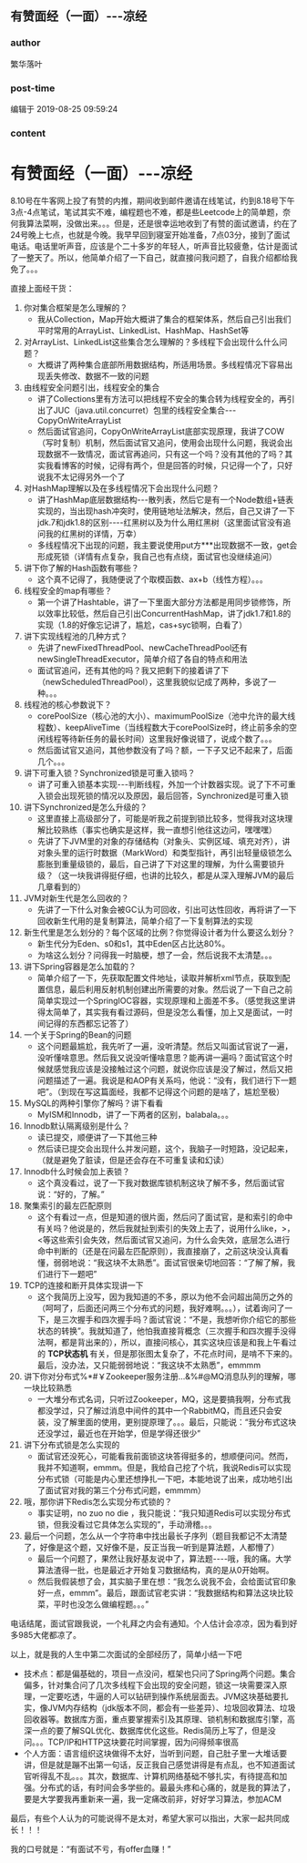 ## 有赞面经（一面）---凉经
### author 
繁华落叶
### post-time 

编辑于  2019-08-25 09:59:24
### content 
<div class="post-topic-des nc-post-content">
 <h1>
  有赞面经（一面）---凉经
 </h1>
 <p>
  8.10号在牛客网上投了有赞的内推，期间收到邮件邀请在线笔试，约到8.18号下午3点-4点笔试，笔试其实不难，编程题也不难，都是些Leetcode上的简单题，奈何我算法菜啊，没做出来。。。但是，还是很幸运地收到了有赞的面试邀请，约在了24号晚上七点，也就是今晚。我早早回到寝室开始准备，7点03分，接到了面试电话。电话里听声音，应该是个二十多岁的年轻人，听声音比较疲惫，估计是面试了一整天了。所以，他简单介绍了一下自己，就直接问我问题了，自我介绍都给我免了。。。
 </p>
 <p>
  直接上面经干货：
 </p>
 <ol>
  <li>
   你对集合框架是怎么理解的？
   <ul>
    <li>
     我从Collection，Map开始大概讲了集合的框架体系，然后自己引出我们平时常用的ArrayList、LinkedList、HashMap、HashSet等
    </li>
   </ul>
  </li>
  <li>
   对ArrayList、LinkedList这些集合怎么理解的？多线程下会出现什么什么问题？
   <ul>
    <li>
     大概讲了两种集合底部所用数据结构，所适用场景。多线程情况下容易出现丢失修改、数据不一致的问题
    </li>
   </ul>
  </li>
  <li>
   由线程安全问题引出，线程安全的集合
   <ul>
    <li>
     讲了Collections里有方法可以把线程不安全的集合转为线程安全的，再引出了JUC（java.util.concurret）包里的线程安全集合---CopyOnWriteArrayList
    </li>
    <li>
     然后面试官追问，CopyOnWriteArrayList底部实现原理，我讲了COW（写时复制）机制，然后面试官又追问，使用会出现什么问题，我说会出现数据不一致情况，面试官再追问，只有这一个吗？没有其他的了吗？其实我看博客的时候，记得有两个，但是回答的时候，只记得一个了，只好说我不太记得另外一个了
    </li>
   </ul>
  </li>
  <li>
   对HashMap理解以及在多线程情况下会出现什么问题？
   <ul>
    <li>
     讲了HashMap底层数据结构---散列表，然后它是有一个Node数组+链表实现的，当出现hash冲突时，使用链地址法解决，然后，自己又讲了一下jdk.7和jdk1.8的区别----红黑树以及为什么用红黑树（这里面试官没有追问我的红黑树的详情，万幸）
    </li>
    <li>
     多线程情况下出现的问题，我主要说使用put方***出现数据不一致，get会形成死锁（详情有点复杂，我自己也有点绕，面试官也没继续追问）
    </li>
   </ul>
  </li>
  <li>
   讲下你了解的Hash函数有哪些？
   <ul>
    <li>
     这个真不记得了，我随便说了个取模函数、ax+b（线性方程）。。。
    </li>
   </ul>
  </li>
  <li>
   线程安全的map有哪些？
   <ul>
    <li>
     第一个讲了Hashtable，讲了一下里面大部分方法都是用同步锁修饰，所以效率比较低，然后自己引出ConcurrentHashMap，讲了jdk1.7和1.8的实现（1.8的好像忘记讲了，尴尬，cas+syc锁啊，白看了）
    </li>
   </ul>
  </li>
  <li>
   讲下实现线程池的几种方式？
   <ul>
    <li>
     先讲了newFixedThreadPool、newCacheThreadPool还有newSingleThreadExecutor，简单介绍了各自的特点和用法
    </li>
    <li>
     面试官追问，还有其他的吗？我又把剩下的接着讲了下（newScheduledThreadPool），这里我貌似记成了两种，多说了一种。。。
    </li>
   </ul>
  </li>
  <li>
   线程池的核心参数说下？
   <ul>
    <li>
     corePoolSize（核心池的大小）、maximumPoolSize（池中允许的最大线程数）、keepAliveTime（当线程数大于corePoolSize时，终止前多余的空闲线程等待新任务的最长时间）这里我好像说错了，说成个数了。。。
    </li>
    <li>
     然后面试官又追问，其他参数没有了吗？额，一下子又记不起来了，后面几个。。。
    </li>
   </ul>
  </li>
  <li>
   讲下可重入锁？Synchronized锁是可重入锁吗？
   <ul>
    <li>
     讲了可重入锁基本实现---判断线程，外加一个计数器实现。说了下不可重入锁会出现死锁的情况以及原因，最后回答，Synchronized是可重入锁
    </li>
   </ul>
  </li>
  <li>
   讲下Synchronized是怎么升级的？
   <ul>
    <li>
     这里直接上高级部分了，可能是听我之前提到锁比较多，觉得我对这块理解比较熟练（事实也确实是这样，我一直想引他往这边问，嘿嘿嘿）
    </li>
    <li>
     先讲了下JVM里的对象的存储结构（对象头、实例区域、填充对齐），讲对象头里的运行时数据（MarkWord）和类型指针，再引出轻量级锁怎么膨胀到重量级锁的，最后，自己讲了下对这里的理解，为什么需要锁升级？（这一块我讲得挺仔细，也讲的比较久，都是从深入理解JVM的最后几章看到的）
    </li>
   </ul>
  </li>
  <li>
   JVM对新生代是怎么回收的？
   <ul>
    <li>
     先讲了一下什么对象会被GC认为可回收，引出可达性回收，再将讲了一下回收新生代用的是复制算法，简单介绍了一下复制算法的实现
    </li>
   </ul>
  </li>
  <li>
   新生代里是怎么划分的？每个区域的比例？你觉得设计者为什么要这么划分？
   <ul>
    <li>
     新生代分为Eden、s0和s1，其中Eden区占比达80%。
    </li>
    <li>
     为啥这么划分？问得我一时脑梗，想了一会，然后说我不太清楚。。。
    </li>
   </ul>
  </li>
  <li>
   讲下Spring容器是怎么加载的？
   <ul>
    <li>
     简单介绍了一下，先获取配置文件地址，读取并解析xml节点，获取到配置信息，最后利用反射机制创建出所需要的对象。然后说了一下自己之前简单实现过一个SpringIOC容器，实现原理和上面差不多。（感觉我这里讲得太简单了，其实我有看过源码，但是没怎么看懂，加上又是面试，一时间记得的东西都忘记答了）
    </li>
   </ul>
  </li>
  <li>
   一个关于Spring的Bean的问题
   <ul>
    <li>
     这个问题最尴尬，我先听了一遍，没听清楚。然后又叫面试官说了一遍，没听懂啥意思。然后我又说没听懂啥意思？能再讲一遍吗？面试官这个时候就感觉我应该是没接触过这个问题，就说你应该是没了解过，然后又把问题描述了一遍。我说是和AOP有关系吗，他说：“没有，我们进行下一题吧”。（到现在写这篇面经，我都不记得这个问题的是啥了，尴尬至极）
    </li>
   </ul>
  </li>
  <li>
   MySQL的两种引擎你了解吗？讲下看看
   <ul>
    <li>
     MyISM和Innodb，讲了一下两者的区别，balabala。。。
    </li>
   </ul>
  </li>
  <li>
   Innodb默认隔离级别是什么？
   <ul>
    <li>
     读已提交，顺便讲了一下其他三种
    </li>
    <li>
     然后读已提交会出现什么并发问题，这个，我脑子一时短路，没记起来，（就是避免了脏读，但是还会存在不可重复读和幻读）
    </li>
   </ul>
  </li>
  <li>
   Innodb什么时候会加上表锁？
   <ul>
    <li>
     这个真没看过，说了一下我对数据库锁机制这块了解不多，然后面试官说：“好的，了解。”
    </li>
   </ul>
  </li>
  <li>
   聚集索引的最左匹配原则
   <ul>
    <li>
     这个有看过一点，但是知道的很片面，然后问了面试官，是和索引的命中有关吗？他说是的，然后我就扯到索引的失效上去了，说用什么like，&gt;，&lt;等这些索引会失效，然后面试官又追问，为什么会失效，底层怎么进行命中判断的（还是在问最左匹配原则），我直接崩了，之前这块没认真看懂，弱弱地说：“我这块不太熟悉”。面试官很亲切地回答：“了解了解，我们进行下一题吧”
    </li>
   </ul>
  </li>
  <li>
   TCP的连接和断开具体实现讲一下
   <ul>
    <li>
     这个我简历上没写，因为我知道的不多，原以为他不会问超出简历之外的（呵呵了，后面还问两三个分布式的问题，我好难啊。。。），试着询问了一下，是三次握手和四次握手吗？面试官说：“不是，我想听你介绍它的那些状态的转换”。我就知道了，他怕我直接背概念（三次握手和四次握手没得法啊，都是背出来的），所以，直接问核心，其实这块应该是和我上午看过的
     <strong>
      TCP状态机
     </strong>
     有关，但是那张图太复杂了，不花点时间，是啃不下来的。最后，没办法，又只能弱弱地说：“我这块不太熟悉”，emmmm
    </li>
   </ul>
  </li>
  <li>
   讲下你对分布式%*#￥Zookeeper服务注册…&amp;%#@MQ消息队列的理解，哪一块比较熟悉
   <ul>
    <li>
     一大堆分布式名词，只听过Zookeeper，MQ，这是要搞我啊，分布式我都没学过，只了解过消息中间件的其中一个RabbitMQ，而且还只会安装，没了解里面的使用，更别提原理了。。。最后，只能说：“我分布式这块还没学过，最近也在开始学，但是学得还很少”
    </li>
   </ul>
  </li>
  <li>
   讲下分布式锁是怎么实现的
   <ul>
    <li>
     面试官还没死心，可能看我前面锁这块答得挺多的，想顺便问问。然而，我并不知道啊，emmm。但是，我给自己挖了个坑，我说Redis可以实现分布式锁（可能是内心里还想挣扎一下吧，本能地说了出来，成功地引出了面试官对我的第三个分布式问题，emmmm）
    </li>
   </ul>
  </li>
  <li>
   哦，那你讲下Redis怎么实现分布式锁的？
   <ul>
    <li>
     事实证明，no zuo no die ，我只能说：“我只知道Redis可以实现分布式锁，但我没看过它具体怎么实现的”，手动滑稽。。。
    </li>
   </ul>
  </li>
  <li>
   最后一个问题，怎么从一个字符串中找出最长子序列（题目我都记不太清楚了，好像是这个题，又好像不是，反正当我一听到是算法题，人都懵了）
   <ul>
    <li>
     最后一个问题了，果然让我好基友说中了，算法题----哦，我的痛。大学算法渣得一批，也是最近才开始复习数据结构，真的是从0开始啊。
    </li>
    <li>
     然后我假装想了会，其实脑子里在想：“我怎么说我不会，会给面试官印象好一点，emmm”。最后，跟面试官老实讲：“我数据结构和算法这块比较菜，平时也没怎么做编程题。。。”
    </li>
   </ul>
  </li>
 </ol>
 <p>
  电话结尾，面试官跟我说，一个礼拜之内会有通知。个人估计会凉凉，因为看到好多985大佬都凉了。
 </p>
 <p>
  以上，就是我的人生中第二次面试的全部经历了，简单小结一下吧
 </p>
 <ul>
  <li>
   技术点：都是偏基础的，项目一点没问，框架也只问了Spring两个问题。集合偏多，针对集合问了几次多线程下会出现的安全问题，锁这一块需要深入原理，一定要吃透，牛逼的人可以钻研到操作系统层面去。JVM这块基础要扎实，像JVM内存结构（jdk版本不同，都会有一些差异）、垃圾回收算法、垃圾回收器等。数据库方面，重点要掌握索引及其原理、锁机制和数据库引擎，高深一点的要了解SQL优化、数据库优化这些。Redis简历上写了，但是没问。。。TCP/IP和HTTP这块要花时间掌握，因为问得频率很高
  </li>
  <li>
   个人方面：语言组织这块做得不太好，当听到问题，自己肚子里一大堆话要讲，但是就是蹦不出第一句话，反正我自己感觉讲得是有点乱，也不知道面试官听得乱不乱。。。其次，数据库、计算机网络基础不够扎实，有待提高和加强。分布式的话，有时间会多学些的。最最头疼和心痛的，就是我的算法了，要是大学要我再重新来一遍，我一定痛改前非，好好学习算法，参加ACM
  </li>
 </ul>
 <p>
  最后，有些个人认为的可能说得不是太对，希望大家可以指出，大家一起共同成长！！！
 </p>
 <p>
  我的口号就是：“有面试不亏，有offer血赚！”
 </p>
</div>
